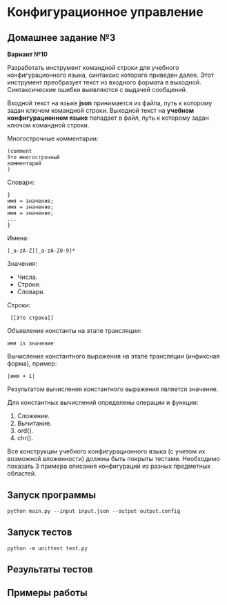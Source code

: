 # Конфигурационное управление

## Домашнее задание №3

**Вариант №10**

Разработать инструмент командной строки для учебного конфигурационного языка, синтаксис которого приведен далее. Этот инструмент преобразует текст из входного формата в выходной. Синтаксические ошибки выявляются с выдачей сообщений.

Входной текст на языке **json** принимается из файла, путь к которому задан ключом командной строки. Выходной текст на **учебном конфигурационном языке** попадает в файл, путь к которому задан ключом командной строки. 

Многострочные комментарии:
```
(comment 
Это многострочный 
комментарий 
) 
```

Словари:
```
} 
имя = значение; 
имя = значение; 
имя = значение;
...
}
```

Имена:
```
[_a-zA-Z][_a-zA-Z0-9]* 
```

Значения:

* Числа.
* Строки.
* Словари.


Строки:
```
 [[Это строка]]
```

Объявление константы на этапе трансляции:
```
имя is значение
```
Вычисление константного выражения на этапе трансляции (инфиксная форма), пример:
```
|имя + 1|
```
Результатом вычисления константного выражения является значение.

Для константных вычислений определены операции и функции:

1. Сложение. 
2. Вычитание. 
3. ord(). 
4. chr(). 

Все конструкции учебного конфигурационного языка (с учетом их возможной вложенности) должны быть покрыты тестами. Необходимо показать 3 примера описания конфигураций из разных предметных областей.

## Запуск программы
```
python main.py --input input.json --output output.config
```
## Запуск тестов
```
python -m unittest test.py
```
## Результаты тестов

## Примеры работы


